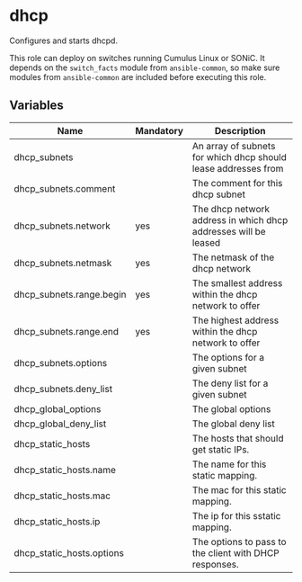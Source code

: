 # dhcp

Configures and starts dhcpd.

This role can deploy on switches running Cumulus Linux or SONiC. It depends on the `switch_facts` module from `ansible-common`, so make sure modules from `ansible-common` are included before executing this role.

## Variables

| Name                      | Mandatory | Description                                                     |
| ------------------------- | --------- | --------------------------------------------------------------- |
| dhcp_subnets              |           | An array of subnets for which dhcp should lease addresses from  |
| dhcp_subnets.comment      |           | The comment for this dhcp subnet                                |
| dhcp_subnets.network      | yes       | The dhcp network address in which dhcp addresses will be leased |
| dhcp_subnets.netmask      | yes       | The netmask of the dhcp network                                 |
| dhcp_subnets.range.begin  | yes       | The smallest address within the dhcp network to offer           |
| dhcp_subnets.range.end    | yes       | The highest address within the dhcp network to offer            |
| dhcp_subnets.options      |           | The options for a given subnet                                  |
| dhcp_subnets.deny_list    |           | The deny list for a given subnet                                |
| dhcp_global_options       |           | The global options                                              |
| dhcp_global_deny_list     |           | The global deny list                                            |
| dhcp_static_hosts         |           | The hosts that should get static IPs.                           |
| dhcp_static_hosts.name    |           | The name for this static mapping.                               |
| dhcp_static_hosts.mac     |           | The mac for this static mapping.                                |
| dhcp_static_hosts.ip      |           | The ip for this sstatic mapping.                                |
| dhcp_static_hosts.options |           | The options to pass to the client with DHCP responses.          |
